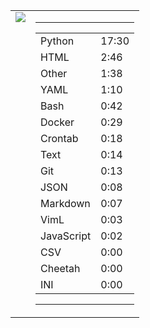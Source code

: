 
<table><tr>
<td valign="top">
  <img src="https://wakatime.com/share/@Aperture/0cd21d5d-ac4f-458d-9c71-d06f479c1297.png" />
</td>

<td valign="top">
  <hr>
  <table>
    <tr><td>Python</td><td>17:30</td></tr><tr><td>HTML</td><td>2:46</td></tr><tr><td>Other</td><td>1:38</td></tr><tr><td>YAML</td><td>1:10</td></tr><tr><td>Bash</td><td>0:42</td></tr><tr><td>Docker</td><td>0:29</td></tr><tr><td>Crontab</td><td>0:18</td></tr><tr><td>Text</td><td>0:14</td></tr><tr><td>Git</td><td>0:13</td></tr><tr><td>JSON</td><td>0:08</td></tr><tr><td>Markdown</td><td>0:07</td></tr><tr><td>VimL</td><td>0:03</td></tr><tr><td>JavaScript</td><td>0:02</td></tr><tr><td>CSV</td><td>0:00</td></tr><tr><td>Cheetah</td><td>0:00</td></tr><tr><td>INI</td><td>0:00</td></tr>
  </table>
  <hr>
</td>
</tr></table>

